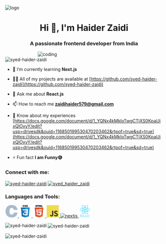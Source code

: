 ![logo](https://github.com/syed-haider-zaidi/Syed-haider-zaidi/blob/main/GitHub%20Banner.png)
<h1 align="center">Hi 👋, I'm Haider Zaidi</h1>
<h3 align="center">A passionate frontend developer from India</h3>
<img align="right" alt="coding" width="400" src="https://user-images.githubusercontent.com/74038190/212749171-b84692a8-2b04-4e3b-93ca-ac14705da224.gif"

<p align="left"> <img src="https://komarev.com/ghpvc/?username=syed-haider-zaidi&label=Profile%20views&color=0e75b6&style=flat" alt="syed-haider-zaidi" /> </p>

- 🌱 I’m currently learning **Next.js**

- 👨‍💻 All of my projects are available at [https://github.com/syed-haider-zaidi](https://github.com/syed-haider-zaidi)

- 💬 Ask me about **React.js**

- 📫 How to reach me **zaidihaider579@gmail.com**

- 📄 Know about my experiences [https://docs.google.com/document/d/1_YQNx4kMkIoTwgCTjXS0KpaUixQlOxyY/edit?usp=drivesdk&ouid=116850199530470203462&rtpof=true&sd=true](https://docs.google.com/document/d/1_YQNx4kMkIoTwgCTjXS0KpaUixQlOxyY/edit?usp=drivesdk&ouid=116850199530470203462&rtpof=true&sd=true)

- ⚡ Fun fact **I am Funny😅**

<h3 align="left">Connect with me:</h3>
<p align="left">
<a href="https://linkedin.com/in/syed-haider-zaidi" target="blank"><img align="center" src="https://raw.githubusercontent.com/rahuldkjain/github-profile-readme-generator/master/src/images/icons/Social/linked-in-alt.svg" alt="syed-haider-zaidi" height="30" width="40" /></a>
<a href="https://instagram.com/syed_haider_zaidi" target="blank"><img align="center" src="https://raw.githubusercontent.com/rahuldkjain/github-profile-readme-generator/master/src/images/icons/Social/instagram.svg" alt="syed_haider_zaidi" height="30" width="40" /></a>
</p>

<h3 align="left">Languages and Tools:</h3>
<p align="left"> <a href="https://www.cprogramming.com/" target="_blank" rel="noreferrer"> <img src="https://raw.githubusercontent.com/devicons/devicon/master/icons/c/c-original.svg" alt="c" width="40" height="40"/> </a> <a href="https://www.w3schools.com/css/" target="_blank" rel="noreferrer"> <img src="https://raw.githubusercontent.com/devicons/devicon/master/icons/css3/css3-original-wordmark.svg" alt="css3" width="40" height="40"/> </a> <a href="https://www.w3.org/html/" target="_blank" rel="noreferrer"> <img src="https://raw.githubusercontent.com/devicons/devicon/master/icons/html5/html5-original-wordmark.svg" alt="html5" width="40" height="40"/> </a> <a href="https://developer.mozilla.org/en-US/docs/Web/JavaScript" target="_blank" rel="noreferrer"> <img src="https://raw.githubusercontent.com/devicons/devicon/master/icons/javascript/javascript-original.svg" alt="javascript" width="40" height="40"/> </a> <a href="https://nextjs.org/" target="_blank" rel="noreferrer"> <img src="https://cdn.worldvectorlogo.com/logos/nextjs-2.svg" alt="nextjs" width="40" height="40"/> </a> <a href="https://reactjs.org/" target="_blank" rel="noreferrer"> <img src="https://raw.githubusercontent.com/devicons/devicon/master/icons/react/react-original-wordmark.svg" alt="react" width="40" height="40"/> </a> </p>

<p><img align="left" src="https://github-readme-stats.vercel.app/api/top-langs?username=syed-haider-zaidi&show_icons=true&locale=en&layout=compact" alt="syed-haider-zaidi" /></p>

<p>&nbsp;<img align="center" src="https://github-readme-stats.vercel.app/api?username=syed-haider-zaidi&show_icons=true&locale=en" alt="syed-haider-zaidi" /></p>

<p><img align="center" src="https://github-readme-streak-stats.herokuapp.com/?user=syed-haider-zaidi&" alt="syed-haider-zaidi" /></p>
